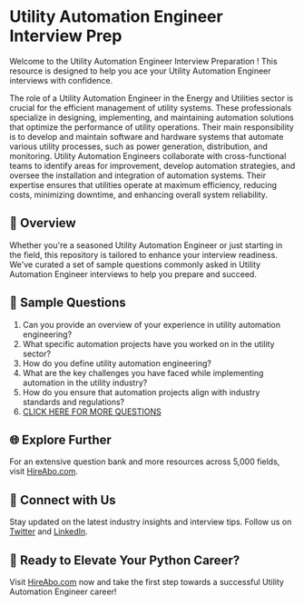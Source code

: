 # Utility Automation Engineer Interview Prep

Welcome to the Utility Automation Engineer Interview Preparation ! This resource is designed to help you ace your Utility Automation Engineer interviews with confidence.

The role of a Utility Automation Engineer in the Energy and Utilities sector is crucial for the efficient management of utility systems. These professionals specialize in designing, implementing, and maintaining automation solutions that optimize the performance of utility operations. Their main responsibility is to develop and maintain software and hardware systems that automate various utility processes, such as power generation, distribution, and monitoring. Utility Automation Engineers collaborate with cross-functional teams to identify areas for improvement, develop automation strategies, and oversee the installation and integration of automation systems. Their expertise ensures that utilities operate at maximum efficiency, reducing costs, minimizing downtime, and enhancing overall system reliability.

## 🚀 Overview

Whether you're a seasoned Utility Automation Engineer or just starting in the field, this repository is tailored to enhance your interview readiness. We've curated a set of sample questions commonly asked in Utility Automation Engineer interviews to help you prepare and succeed.

## 📝 Sample Questions

1. Can you provide an overview of your experience in utility automation engineering?
2. What specific automation projects have you worked on in the utility sector?
3. How do you define utility automation engineering?
4. What are the key challenges you have faced while implementing automation in the utility industry?
5. How do you ensure that automation projects align with industry standards and regulations?
6. [CLICK HERE FOR MORE QUESTIONS](https://hireabo.com/job/20_2_33/Utility%20Automation%20Engineer)

## 🌐 Explore Further

For an extensive question bank and more resources across 5,000 fields, visit [HireAbo.com](https://www.hireabo.com).

## 📱 Connect with Us

Stay updated on the latest industry insights and interview tips. Follow us on [Twitter](https://twitter.com/hireabo) and [LinkedIn](https://www.linkedin.com/in/hire-abo-3609972a8/).

## 🚀 Ready to Elevate Your Python Career?

Visit [HireAbo.com](https://www.hireabo.com) now and take the first step towards a successful Utility Automation Engineer career!